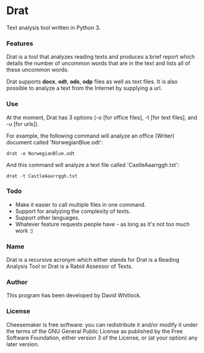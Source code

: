 # Drat

Text analysis tool written in Python 3.

### Features

Drat is a tool that analyzes reading texts and produces a brief report which details the number of uncommon words that are in the text and lists all of these uncommon words.

Drat supports **docx**, **odt**, **ods**, **odp** files as well as text files. It is also possible to analyze a text from the Internet by supplying a url.

### Use

At the moment, Drat has 3 options (-o [for office files], -t [for text files], and -u [for urls]).

For example, the following command will analyze an office (Writer) document called 'NorwegianBlue.odt':

    drat -o NorwegianBlue.odt

And this command will analyze a text file called 'CastleAaarrggh.txt':

    drat -t CastleAaarrggh.txt

### Todo

* Make it easier to call multiple files in one command.
* Support for analyzing the complexity of texts.
* Support other languages.
* Whatever feature requests people have - as long as it's not too much work :)

### Name

Drat is a recursive acronym which either stands for Drat is a Reading Analysis Tool or Drat is a Rabid Assessor of Texts.

### Author

This program has been developed by David Whitlock.

### License

Cheesemaker is free software: you can redistribute it and/or modify it under the terms of the GNU General Public License as published by the Free Software Foundation, either version 3 of the License, or (at your option) any later version.
